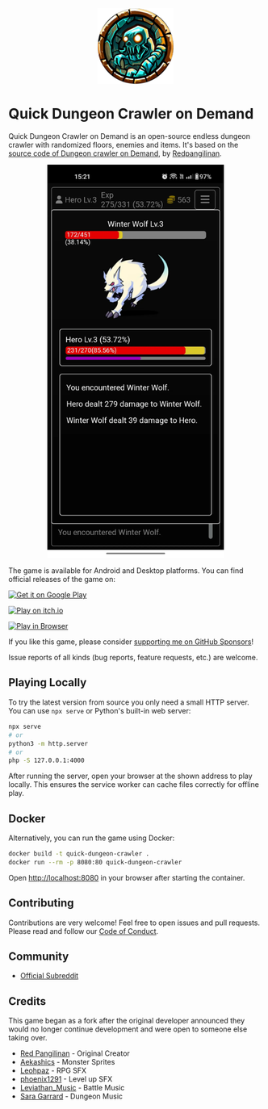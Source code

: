 <div align="center">
<img alt="Logo" src="./assets/icon/logo.webp" height="150px" ></img>
</div>

# Quick Dungeon Crawler on Demand

Quick Dungeon Crawler on Demand is an open-source endless dungeon crawler with randomized floors, enemies and items. It's based on the [source code of Dungeon crawler on Demand](https://github.com/redpangilinan/dungeon-crawler-rpg-od), by [Redpangilinan](https://github.com/redpangilinan).

<div align="center">
  <img alt="In game screenshot" src="./assets/screenshots/combat.webp" width="350" />
</div>

The game is available for Android and Desktop platforms. You can find official releases of the game on:

<a href="https://play.google.com/store/apps/details?id=com.thomaspeissl.quick_dungeon_crawler_od.twa">
  <img alt="Get it on Google Play" src="https://play.google.com/intl/en_us/badges/static/images/badges/en_badge_web_generic.png" width="200"/>
</a>

[![Play on itch.io](https://img.shields.io/badge/Play%20on-itch.io-red?logo=itch-io)](https://werkstattl.itch.io/quick-dungeon-crawler-on-demand)

[![Play in Browser](https://img.shields.io/badge/Play%20in-Browser-blue?logo=google-chrome&logoColor=white)](https://dungeon.werkstattl.com/)

If you like this game, please consider [supporting me on GitHub Sponsors](https://github.com/sponsors/7underlines)!

Issue reports of all kinds (bug reports, feature requests, etc.) are welcome.

## Playing Locally

To try the latest version from source you only need a small HTTP server. You can use
`npx serve` or Python's built-in web server:

```bash
npx serve
# or
python3 -m http.server
# or
php -S 127.0.0.1:4000
```

After running the server, open your browser at the shown address to play locally. This
ensures the service worker can cache files correctly for offline play.

## Docker

Alternatively, you can run the game using Docker:

```bash
docker build -t quick-dungeon-crawler .
docker run --rm -p 8080:80 quick-dungeon-crawler
```

Open <http://localhost:8080> in your browser after starting the container.

## Contributing

Contributions are very welcome! Feel free to open issues and pull requests.
Please read and follow our [Code of Conduct](./CODE_OF_CONDUCT.md).


## Community

- [Official Subreddit](https://www.reddit.com/r/QuickDungeonCrawler/)

## Credits

This game began as a fork after the original developer announced they would no longer continue development and were open to someone else taking over.

- [Red Pangilinan](https://github.com/redpangilinan) - Original Creator
- [Aekashics](https://aekashics.itch.io/) - Monster Sprites
- [Leohpaz](https://leohpaz.itch.io/) - RPG SFX
- [phoenix1291](https://phoenix1291.itch.io/sound-effects-pack-2) - Level up SFX
- [Leviathan_Music](https://soundcloud.com/leviathan254) - Battle Music
- [Sara Garrard](https://sonatina.itch.io/letsadventure) - Dungeon Music

